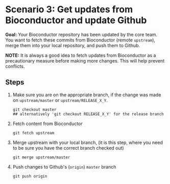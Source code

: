 # Scenario 3: Get updates from Bioconductor and update Github

**Goal:** Your Bioconductor repository has been updated by the core team. You want to fetch these commits from Bioconductor (remote `upstream`), merge them into your local repository, and push them to Github.

**NOTE:** It is always a good idea to fetch updates from Bioconductor as a precautionary measure before making more changes. This will help prevent conflicts.

## Steps

1. Make sure you are on the appropriate branch, if the change was made on `upstream/master` or `upstream/RELEASE_X_Y`.

    ```
    git checkout master
    ## alternatively 'git checkout RELEASE_X_Y' for the release branch
    ```

2. Fetch content from Bioconductor

    ```
    git fetch upstream
    ```

3. Merge upstream with your local branch, (it is this step, where you need to be sure you have the correct branch checked out)

    ```
    git merge upstream/master
    ```

4. Push changes to Github's (`origin`) `master` branch

     ```
     git push origin
     ```
